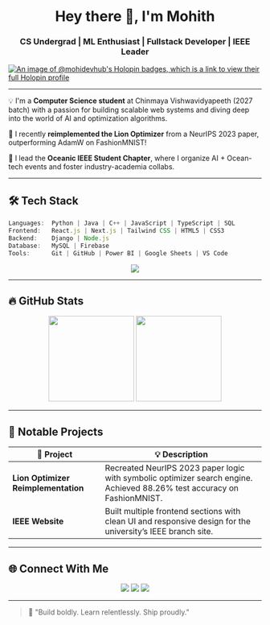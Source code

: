 <h1 align="center">Hey there 👋, I'm Mohith</h1>
<h3 align="center">CS Undergrad | ML Enthusiast | Fullstack Developer | IEEE Leader</h3>



[![An image of @mohidevhub's Holopin badges, which is a link to view their full Holopin profile](https://holopin.me/mohidevhub)](https://holopin.io/@mohidevhub)

---

💡 I'm a **Computer Science student** at Chinmaya Vishwavidyapeeth (2027 batch) with a passion for building scalable web systems and diving deep into the world of AI and optimization algorithms.

🔬 I recently **reimplemented the Lion Optimizer** from a NeurIPS 2023 paper, outperforming AdamW on FashionMNIST!

🌊 I lead the **Oceanic IEEE Student Chapter**, where I organize AI + Ocean-tech events and foster industry-academia collabs.

---

## 🛠️ Tech Stack

```ts
Languages:  Python | Java | C++ | JavaScript | TypeScript | SQL  
Frontend:   React.js | Next.js | Tailwind CSS | HTML5 | CSS3  
Backend:    Django | Node.js  
Database:   MySQL | Firebase  
Tools:      Git | GitHub | Power BI | Google Sheets | VS Code  
```

<p align="center">
  <img src="https://skillicons.dev/icons?i=python,java,cpp,js,ts,html,css,react,nextjs,nodejs,tailwind,mysql,firebase,git,github,vscode&perline=8" />
</p>

---

## 🔥 GitHub Stats

<p align="center">
  <img src="https://github-readme-stats.vercel.app/api?username=mohi-devhub&show_icons=true&theme=radical" height="170" />
  <img src="https://github-readme-stats.vercel.app/api/top-langs/?username=mohi-devhub&layout=compact&theme=radical" height="170" />
</p>

---

## 🚀 Notable Projects

| 🔧 Project | 💡 Description |
|-----------|----------------|
| **Lion Optimizer Reimplementation** | Recreated NeurIPS 2023 paper logic with symbolic optimizer search engine. Achieved 88.26% test accuracy on FashionMNIST. |
| **IEEE Website** | Built multiple frontend sections with clean UI and responsive design for the university’s IEEE branch site. |

---

## 🌐 Connect With Me

<p align="center">
  <a href="https://linkedin.com/in/m-mohith-6b217b291"><img src="https://img.shields.io/badge/-LinkedIn-blue?style=for-the-badge&logo=linkedin" /></a>
  <a href="https://github.com/mohi-devhub"><img src="https://img.shields.io/badge/-GitHub-black?style=for-the-badge&logo=github" /></a>
  <a href="mailto:achumohith14@gmail.com"><img src="https://img.shields.io/badge/-Email-red?style=for-the-badge&logo=gmail" /></a>
</p>

---

> 🧠 "Build boldly. Learn relentlessly. Ship proudly."
